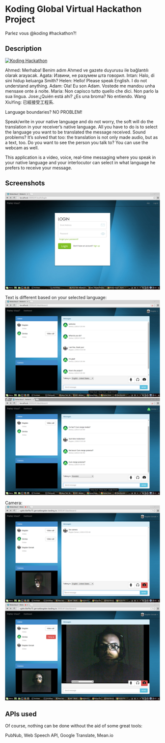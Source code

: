 # Koding Global Virtual Hackathon Project

Parlez vous @koding #hackathon?!

## Description

[![Koding Hackathon](/images/badge.png?raw=true "Koding Hackathon")](https://koding.com/Hackathon)

Ahmed: Merhaba! Benim adım Ahmed ve gazete duyurusu ile bağlantılı olarak arayacak.
Agata:  Извини, не разумем шта говорил.
Intan: Halo, di sini hidup keluarga Smith?
Helen: Hello! Please speak English. I do not understand anything.
Adam: Ola! Eu son Adam. Vostede me mandou unha mensaxe onte á noite.
Maria: Non capisco tutto quello che dici. Non parlo la sua lingua.
Jose:¿Quién está ahí? ¿Es una broma? No entiendo.
Wang XiuYing: 已經接受工程系.

Language boundaries? NO PROBLEM!

Speak/write in your native language and do not worry, the soft will do the translation in your receiver’s native language.
All you have to do is to select the language you want to be translated the message received.
Sound problems? It’s solved that too: the translation is not only made audio, but as a text, too.
Do you want to see the person you talk to? You can use the webcam as well.

This application is a video, voice, real-time messaging where you speak in your native language and your interlocutor can select in what language he prefers to receive your message.


## Screenshots

![ParlezVous](/screenshots/login.png "Login page")

Text is different based on your selected language:
![ParlezVous](/screenshots/english.png "English screen")
![ParlezVous](/screenshots/romana.png "Romanian screen")

Camera:
![ParlezVous](/screenshots/local-camera.png "Local camera")
![ParlezVous](/screenshots/remote-camera.png "Remote camera")

## APIs used

Of course, nothing can be done without the aid of some great tools:

PubNub, Web Speech API, Google Translate, Mean.io
